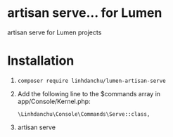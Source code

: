 # artisan serve... for Lumen

artisan serve for Lumen projects

# Installation

1. `composer require linhdanchu/lumen-artisan-serve`

2. Add the following line to the $commands array in app/Console/Kernel.php:

    `\Linhdanchu\Console\Commands\Serve::class,`

3. artisan serve